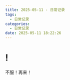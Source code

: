 ```yaml
---
title: 2025-05-11 - 日常记录
tags:
  - 日常记录
categories:
  - 日常记录
date: 2025-05-11 18:22:26
---
```


# !

不服！再来！
